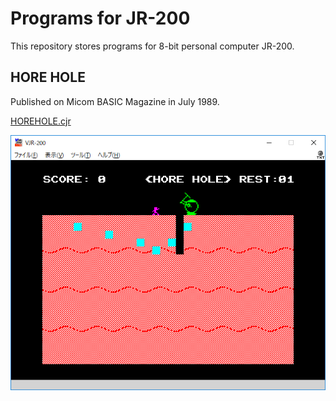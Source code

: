 # Programs for JR-200

This repository stores programs for 8-bit personal computer JR-200.

## HORE HOLE

Published on Micom BASIC Magazine in July 1989.

[HOREHOLE.cjr](raw/master/HOREHOLE.cjr)

![HORE HOLE main](image/HOREHOLE.png)
